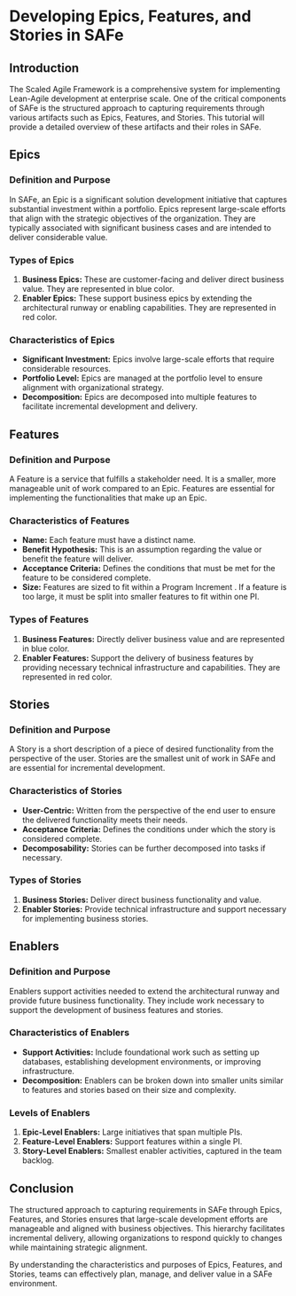 # Developing Epics, Features, and Stories in SAFe

## Introduction

The Scaled Agile Framework  is a comprehensive system for implementing Lean-Agile development at enterprise scale. One of the critical components of SAFe is the structured approach to capturing requirements through various artifacts such as Epics, Features, and Stories. This tutorial will provide a detailed overview of these artifacts and their roles in SAFe.

## Epics

### Definition and Purpose

In SAFe, an Epic is a significant solution development initiative that captures substantial investment within a portfolio. Epics represent large-scale efforts that align with the strategic objectives of the organization. They are typically associated with significant business cases and are intended to deliver considerable value.

### Types of Epics

1. **Business Epics:** These are customer-facing and deliver direct business value. They are represented in blue color.
2. **Enabler Epics:** These support business epics by extending the architectural runway or enabling capabilities. They are represented in red color.

### Characteristics of Epics

- **Significant Investment:** Epics involve large-scale efforts that require considerable resources.
- **Portfolio Level:** Epics are managed at the portfolio level to ensure alignment with organizational strategy.
- **Decomposition:** Epics are decomposed into multiple features to facilitate incremental development and delivery.

## Features

### Definition and Purpose

A Feature is a service that fulfills a stakeholder need. It is a smaller, more manageable unit of work compared to an Epic. Features are essential for implementing the functionalities that make up an Epic.

### Characteristics of Features

- **Name:** Each feature must have a distinct name.
- **Benefit Hypothesis:** This is an assumption regarding the value or benefit the feature will deliver.
- **Acceptance Criteria:** Defines the conditions that must be met for the feature to be considered complete.
- **Size:** Features are sized to fit within a Program Increment . If a feature is too large, it must be split into smaller features to fit within one PI.

### Types of Features

1. **Business Features:** Directly deliver business value and are represented in blue color.
2. **Enabler Features:** Support the delivery of business features by providing necessary technical infrastructure and capabilities. They are represented in red color.

## Stories

### Definition and Purpose

A Story is a short description of a piece of desired functionality from the perspective of the user. Stories are the smallest unit of work in SAFe and are essential for incremental development.

### Characteristics of Stories

- **User-Centric:** Written from the perspective of the end user to ensure the delivered functionality meets their needs.
- **Acceptance Criteria:** Defines the conditions under which the story is considered complete.
- **Decomposability:** Stories can be further decomposed into tasks if necessary.

### Types of Stories

1. **Business Stories:** Deliver direct business functionality and value.
2. **Enabler Stories:** Provide technical infrastructure and support necessary for implementing business stories.

## Enablers

### Definition and Purpose

Enablers support activities needed to extend the architectural runway and provide future business functionality. They include work necessary to support the development of business features and stories.

### Characteristics of Enablers

- **Support Activities:** Include foundational work such as setting up databases, establishing development environments, or improving infrastructure.
- **Decomposition:** Enablers can be broken down into smaller units similar to features and stories based on their size and complexity.

### Levels of Enablers

1. **Epic-Level Enablers:** Large initiatives that span multiple PIs.
2. **Feature-Level Enablers:** Support features within a single PI.
3. **Story-Level Enablers:** Smallest enabler activities, captured in the team backlog.

## Conclusion

The structured approach to capturing requirements in SAFe through Epics, Features, and Stories ensures that large-scale development efforts are manageable and aligned with business objectives. This hierarchy facilitates incremental delivery, allowing organizations to respond quickly to changes while maintaining strategic alignment.

By understanding the characteristics and purposes of Epics, Features, and Stories, teams can effectively plan, manage, and deliver value in a SAFe environment.
